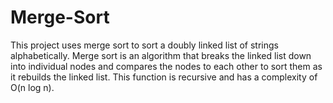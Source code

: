 # Merge-Sort
This project uses merge sort to sort a doubly linked list of strings alphabetically. Merge sort is an algorithm that breaks the linked list down into individual nodes and compares the nodes to each other to sort them as it rebuilds the linked list. This function is recursive and has a complexity of O(n log n).
